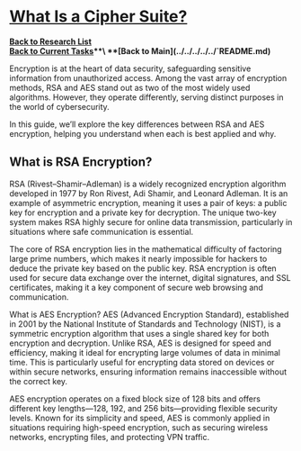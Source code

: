 # **[What Is a Cipher Suite?](https://www.ssldragon.com/blog/rsa-aes-encryption/)**

**[Back to Research List](../../../../research_list.md)**\
**[Back to Current Tasks](../../../../../`a_status/current_tasks.md)**\
**[Back to Main](../../../../../`README.md)**

Encryption is at the heart of data security, safeguarding sensitive information from unauthorized access. Among the vast array of encryption methods, RSA and AES stand out as two of the most widely used algorithms. However, they operate differently, serving distinct purposes in the world of cybersecurity.

In this guide, we’ll explore the key differences between RSA and AES encryption, helping you understand when each is best applied and why.

## What is RSA Encryption?

RSA (Rivest–Shamir–Adleman) is a widely recognized encryption algorithm developed in 1977 by Ron Rivest, Adi Shamir, and Leonard Adleman. It is an example of asymmetric encryption, meaning it uses a pair of keys: a public key for encryption and a private key for decryption. The unique two-key system makes RSA highly secure for online data transmission, particularly in situations where safe communication is essential.

The core of RSA encryption lies in the mathematical difficulty of factoring large prime numbers, which makes it nearly impossible for hackers to deduce the private key based on the public key. RSA encryption is often used for secure data exchange over the internet, digital signatures, and SSL certificates, making it a key component of secure web browsing and communication.

What is AES Encryption?
AES (Advanced Encryption Standard), established in 2001 by the National Institute of Standards and Technology (NIST), is a symmetric encryption algorithm that uses a single shared key for both encryption and decryption. Unlike RSA, AES is designed for speed and efficiency, making it ideal for encrypting large volumes of data in minimal time. This is particularly useful for encrypting data stored on devices or within secure networks, ensuring information remains inaccessible without the correct key.

AES encryption operates on a fixed block size of 128 bits and offers different key lengths—128, 192, and 256 bits—providing flexible security levels. Known for its simplicity and speed, AES is commonly applied in situations requiring high-speed encryption, such as securing wireless networks, encrypting files, and protecting VPN traffic.
